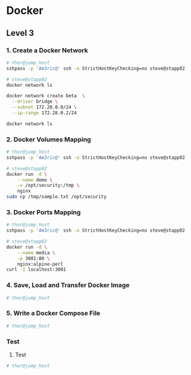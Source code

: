 # Docker

## Level 3

### 1. Create a Docker Network

```bash
# thor@jump_host
sshpass -p 'Am3ric@' ssh -o StrictHostKeyChecking=no steve@stapp02

# steve@stapp02
docker network ls

docker network create beta  \
  --driver bridge \
  --subnet 172.28.0.0/24 \
  --ip-range 172.28.0.2/24 

docker network ls
```



### 2. Docker Volumes Mapping

```bash
# thor@jump_host
sshpass -p 'Am3ric@' ssh -o StrictHostKeyChecking=no steve@stapp02

# steve@stapp02
docker run -d \
	--name demo \
	-v /opt/security:/tmp \
	nginx
sudo cp /tmp/sample.txt /opt/security
```



### 3. Docker Ports Mapping

```bash
# thor@jump_host
sshpass -p 'Am3ric@' ssh -o StrictHostKeyChecking=no steve@stapp02

# steve@stapp02
docker run -d \
	--name media \
	-p 3001:80 \
	nginx:alpine-perl
curl -I localhost:3001
```



### 4. Save, Load and Transfer Docker Image

```bash
# thor@jump_host

```



### 5. Write a Docker Compose File

```bash
# thor@jump_host

```



### Test

1. Test

```bash
# thor@jump_host

```

